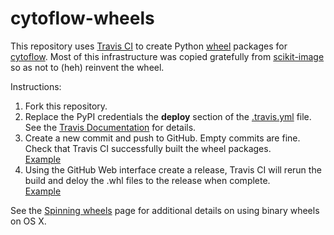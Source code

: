 # cytoflow-wheels
This repository uses [Travis CI](https://travis-ci.org/) to create Python 
[wheel](http://wheel.readthedocs.org/en/latest/) packages for
[cytoflow](https://github.com/bpteague/cytoflow).  Most of this infrastructure
was copied gratefully from 
[scikit-image](https://github.com/jjhelmus/scikit-image-ci-wheel-builder/)
so as not to (heh) reinvent the wheel.

Instructions:

1. Fork this repository.
2. Replace the PyPI credentials the **deploy** section of the 
[.travis.yml](https://github.com/bpteague/cytoflow-wheels/blob/master/.travis.yml) 
file.  See the  [Travis Documentation](http://docs.travis-ci.com/user/deployment/pypi/) 
for details.
3. Create a new commit and push to GitHub.  Empty commits are fine.  Check that
Travis CI successfully built the wheel packages.  
[Example](https://travis-ci.org/bpteague/cytoflow-wheels/builds/yadayadayada)
4. Using the GitHub Web interface create a release, Travis CI will rerun the 
build and deloy the .whl files to the release when complete.  
[Example](https://travis-ci.org/jjhelmus/scikit-image-ci-wheel-builder/builds/28592876)


See the [Spinning wheels](https://github.com/MacPython/wiki/wiki/Spinning-wheels) 
page for additional details on using binary wheels on OS X.
